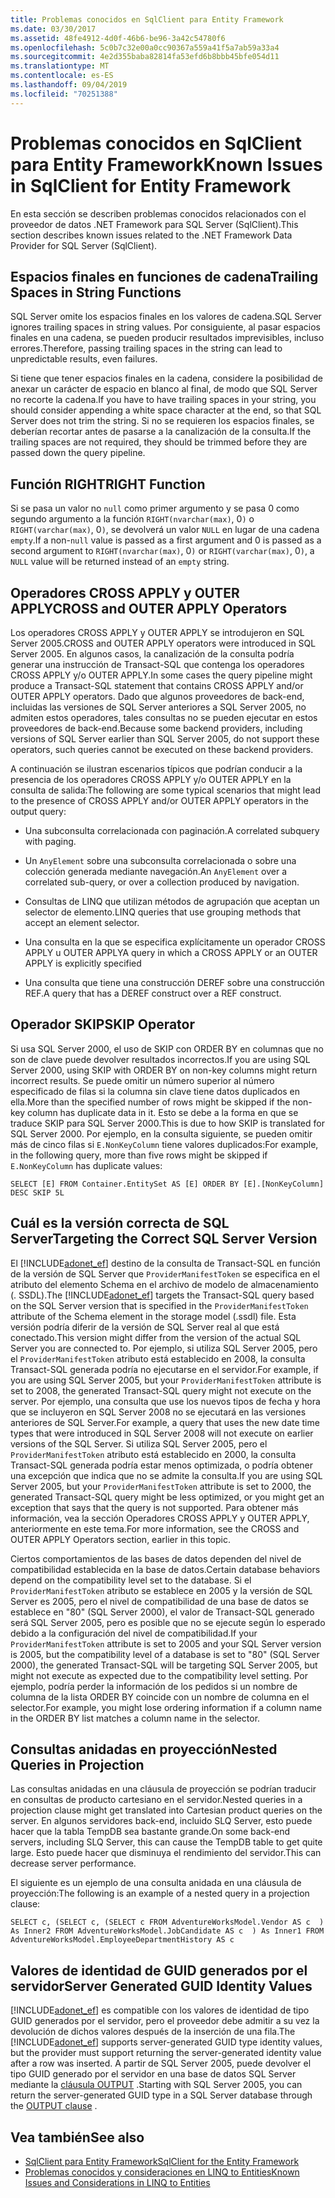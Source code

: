 ```yaml
---
title: Problemas conocidos en SqlClient para Entity Framework
ms.date: 03/30/2017
ms.assetid: 48fe4912-4d0f-46b6-be96-3a42c54780f6
ms.openlocfilehash: 5c0b7c32e00a0cc90367a559a41f5a7ab59a33a4
ms.sourcegitcommit: 4e2d355baba82814fa53efd6b8bbb45bfe054d11
ms.translationtype: MT
ms.contentlocale: es-ES
ms.lasthandoff: 09/04/2019
ms.locfileid: "70251388"
---
```

# <a name="known-issues-in-sqlclient-for-entity-framework"></a><span data-ttu-id="e330f-102">Problemas conocidos en SqlClient para Entity Framework</span><span class="sxs-lookup"><span data-stu-id="e330f-102">Known Issues in SqlClient for Entity Framework</span></span>
<span data-ttu-id="e330f-103">En esta sección se describen problemas conocidos relacionados con el proveedor de datos .NET Framework para SQL Server (SqlClient).</span><span class="sxs-lookup"><span data-stu-id="e330f-103">This section describes known issues related to the .NET Framework Data Provider for SQL Server (SqlClient).</span></span>  
  
## <a name="trailing-spaces-in-string-functions"></a><span data-ttu-id="e330f-104">Espacios finales en funciones de cadena</span><span class="sxs-lookup"><span data-stu-id="e330f-104">Trailing Spaces in String Functions</span></span>  
 <span data-ttu-id="e330f-105">SQL Server omite los espacios finales en los valores de cadena.</span><span class="sxs-lookup"><span data-stu-id="e330f-105">SQL Server ignores trailing spaces in string values.</span></span> <span data-ttu-id="e330f-106">Por consiguiente, al pasar espacios finales en una cadena, se pueden producir resultados imprevisibles, incluso errores.</span><span class="sxs-lookup"><span data-stu-id="e330f-106">Therefore, passing trailing spaces in the string can lead to unpredictable results, even failures.</span></span>  
  
 <span data-ttu-id="e330f-107">Si tiene que tener espacios finales en la cadena, considere la posibilidad de anexar un carácter de espacio en blanco al final, de modo que SQL Server no recorte la cadena.</span><span class="sxs-lookup"><span data-stu-id="e330f-107">If you have to have trailing spaces in your string, you should consider appending a white space character at the end, so that SQL Server does not trim the string.</span></span> <span data-ttu-id="e330f-108">Si no se requieren los espacios finales, se deberían recortar antes de pasarse a la canalización de la consulta.</span><span class="sxs-lookup"><span data-stu-id="e330f-108">If the trailing spaces are not required, they should be trimmed before they are passed down the query pipeline.</span></span>  
  
## <a name="right-function"></a><span data-ttu-id="e330f-109">Función RIGHT</span><span class="sxs-lookup"><span data-stu-id="e330f-109">RIGHT Function</span></span>  
 <span data-ttu-id="e330f-110">Si se pasa un valor no `null` como primer argumento y se pasa 0 como segundo argumento a la función `RIGHT(nvarchar(max)`, 0`)` o `RIGHT(varchar(max)`, 0`)`, se devolverá un valor `NULL` en lugar de una cadena `empty`.</span><span class="sxs-lookup"><span data-stu-id="e330f-110">If a non-`null` value is passed as a first argument and 0 is passed as a second argument to `RIGHT(nvarchar(max)`, 0`)` or `RIGHT(varchar(max)`, 0`)`, a `NULL` value will be returned instead of an `empty` string.</span></span>  
  
## <a name="cross-and-outer-apply-operators"></a><span data-ttu-id="e330f-111">Operadores CROSS APPLY y OUTER APPLY</span><span class="sxs-lookup"><span data-stu-id="e330f-111">CROSS and OUTER APPLY Operators</span></span>  
 <span data-ttu-id="e330f-112">Los operadores CROSS APPLY y OUTER APPLY se introdujeron en SQL Server 2005.</span><span class="sxs-lookup"><span data-stu-id="e330f-112">CROSS and OUTER APPLY operators were introduced in SQL Server 2005.</span></span> <span data-ttu-id="e330f-113">En algunos casos, la canalización de la consulta podría generar una instrucción de Transact-SQL que contenga los operadores CROSS APPLY y/o OUTER APPLY.</span><span class="sxs-lookup"><span data-stu-id="e330f-113">In some cases the query pipeline might produce a Transact-SQL statement that contains CROSS APPLY and/or OUTER APPLY operators.</span></span> <span data-ttu-id="e330f-114">Dado que algunos proveedores de back-end, incluidas las versiones de SQL Server anteriores a SQL Server 2005, no admiten estos operadores, tales consultas no se pueden ejecutar en estos proveedores de back-end.</span><span class="sxs-lookup"><span data-stu-id="e330f-114">Because some backend providers, including versions of SQL Server earlier than SQL Server 2005, do not support these operators, such queries cannot be executed on these backend providers.</span></span>  
  
 <span data-ttu-id="e330f-115">A continuación se ilustran escenarios típicos que podrían conducir a la presencia de los operadores CROSS APPLY y/o OUTER APPLY en la consulta de salida:</span><span class="sxs-lookup"><span data-stu-id="e330f-115">The following are some typical scenarios that might lead to the presence of CROSS APPLY and/or OUTER APPLY operators in the output query:</span></span>  
  
- <span data-ttu-id="e330f-116">Una subconsulta correlacionada con paginación.</span><span class="sxs-lookup"><span data-stu-id="e330f-116">A correlated subquery with paging.</span></span>  
  
- <span data-ttu-id="e330f-117">Un `AnyElement` sobre una subconsulta correlacionada o sobre una colección generada mediante navegación.</span><span class="sxs-lookup"><span data-stu-id="e330f-117">An `AnyElement` over a correlated sub-query, or over a collection produced by navigation.</span></span>  
  
- <span data-ttu-id="e330f-118">Consultas de LINQ que utilizan métodos de agrupación que aceptan un selector de elemento.</span><span class="sxs-lookup"><span data-stu-id="e330f-118">LINQ queries that use grouping methods that accept an element selector.</span></span>  
  
- <span data-ttu-id="e330f-119">Una consulta en la que se especifica explícitamente un operador CROSS APPLY u OUTER APPLY</span><span class="sxs-lookup"><span data-stu-id="e330f-119">A query in which a CROSS APPLY or an OUTER APPLY is explicitly specified</span></span>  
  
- <span data-ttu-id="e330f-120">Una consulta que tiene una construcción DEREF sobre una construcción REF.</span><span class="sxs-lookup"><span data-stu-id="e330f-120">A query that has a DEREF construct over a REF construct.</span></span>  
  
## <a name="skip-operator"></a><span data-ttu-id="e330f-121">Operador SKIP</span><span class="sxs-lookup"><span data-stu-id="e330f-121">SKIP Operator</span></span>  
 <span data-ttu-id="e330f-122">Si usa SQL Server 2000, el uso de SKIP con ORDER BY en columnas que no son de clave puede devolver resultados incorrectos.</span><span class="sxs-lookup"><span data-stu-id="e330f-122">If you are using SQL Server 2000, using SKIP with ORDER BY on non-key columns might return incorrect results.</span></span> <span data-ttu-id="e330f-123">Se puede omitir un número superior al número especificado de filas si la columna sin clave tiene datos duplicados en ella.</span><span class="sxs-lookup"><span data-stu-id="e330f-123">More than the specified number of rows might be skipped if the non-key column has duplicate data in it.</span></span> <span data-ttu-id="e330f-124">Esto se debe a la forma en que se traduce SKIP para SQL Server 2000.</span><span class="sxs-lookup"><span data-stu-id="e330f-124">This is due to how SKIP is translated for SQL Server 2000.</span></span> <span data-ttu-id="e330f-125">Por ejemplo, en la consulta siguiente, se pueden omitir más de cinco filas si `E.NonKeyColumn` tiene valores duplicados:</span><span class="sxs-lookup"><span data-stu-id="e330f-125">For example, in the following query, more than five rows might be skipped if `E.NonKeyColumn` has duplicate values:</span></span>  
  
```  
SELECT [E] FROM Container.EntitySet AS [E] ORDER BY [E].[NonKeyColumn] DESC SKIP 5L  
```  
  
## <a name="targeting-the-correct-sql-server-version"></a><span data-ttu-id="e330f-126">Cuál es la versión correcta de SQL Server</span><span class="sxs-lookup"><span data-stu-id="e330f-126">Targeting the Correct SQL Server Version</span></span>  
 <span data-ttu-id="e330f-127">El [!INCLUDE[adonet_ef](../../../../../includes/adonet-ef-md.md)] destino de la consulta de Transact-SQL en función de la versión de SQL Server que `ProviderManifestToken` se especifica en el atributo del elemento Schema en el archivo de modelo de almacenamiento (. SSDL).</span><span class="sxs-lookup"><span data-stu-id="e330f-127">The [!INCLUDE[adonet_ef](../../../../../includes/adonet-ef-md.md)] targets the Transact-SQL query based on the SQL Server version that is specified in the `ProviderManifestToken` attribute of the Schema element in the storage model (.ssdl) file.</span></span> <span data-ttu-id="e330f-128">Esta versión podría diferir de la versión de SQL Server real al que está conectado.</span><span class="sxs-lookup"><span data-stu-id="e330f-128">This version might differ from the version of the actual SQL Server you are connected to.</span></span> <span data-ttu-id="e330f-129">Por ejemplo, si utiliza SQL Server 2005, pero el `ProviderManifestToken` atributo está establecido en 2008, la consulta Transact-SQL generada podría no ejecutarse en el servidor.</span><span class="sxs-lookup"><span data-stu-id="e330f-129">For example, if you are using SQL Server 2005, but your `ProviderManifestToken` attribute is set to 2008, the generated Transact-SQL query might not execute on the server.</span></span> <span data-ttu-id="e330f-130">Por ejemplo, una consulta que use los nuevos tipos de fecha y hora que se incluyeron en SQL Server 2008 no se ejecutará en las versiones anteriores de SQL Server.</span><span class="sxs-lookup"><span data-stu-id="e330f-130">For example, a query that uses the new date time types that were introduced in SQL Server 2008 will not execute on earlier versions of the SQL Server.</span></span> <span data-ttu-id="e330f-131">Si utiliza SQL Server 2005, pero el `ProviderManifestToken` atributo está establecido en 2000, la consulta Transact-SQL generada podría estar menos optimizada, o podría obtener una excepción que indica que no se admite la consulta.</span><span class="sxs-lookup"><span data-stu-id="e330f-131">If you are using SQL Server 2005, but your `ProviderManifestToken` attribute is set to 2000, the generated Transact-SQL query might be less optimized, or you might get an exception that says that the query is not supported.</span></span> <span data-ttu-id="e330f-132">Para obtener más información, vea la sección Operadores CROSS APPLY y OUTER APPLY, anteriormente en este tema.</span><span class="sxs-lookup"><span data-stu-id="e330f-132">For more information, see the CROSS and OUTER APPLY Operators section, earlier in this topic.</span></span>  
  
 <span data-ttu-id="e330f-133">Ciertos comportamientos de las bases de datos dependen del nivel de compatibilidad establecida en la base de datos.</span><span class="sxs-lookup"><span data-stu-id="e330f-133">Certain database behaviors depend on the compatibility level set to the database.</span></span> <span data-ttu-id="e330f-134">Si el `ProviderManifestToken` atributo se establece en 2005 y la versión de SQL Server es 2005, pero el nivel de compatibilidad de una base de datos se establece en "80" (SQL Server 2000), el valor de Transact-SQL generado será SQL Server 2005, pero es posible que no se ejecute según lo esperado debido a la configuración del nivel de compatibilidad.</span><span class="sxs-lookup"><span data-stu-id="e330f-134">If your `ProviderManifestToken` attribute is set to 2005 and your SQL Server version is 2005, but the compatibility level of a database is set to "80" (SQL Server 2000), the generated Transact-SQL will be targeting SQL Server 2005, but might not execute as expected due to the compatibility level setting.</span></span> <span data-ttu-id="e330f-135">Por ejemplo, podría perder la información de los pedidos si un nombre de columna de la lista ORDER BY coincide con un nombre de columna en el selector.</span><span class="sxs-lookup"><span data-stu-id="e330f-135">For example, you might lose ordering information if a column name in the ORDER BY list matches a column name in the selector.</span></span>  
  
## <a name="nested-queries-in-projection"></a><span data-ttu-id="e330f-136">Consultas anidadas en proyección</span><span class="sxs-lookup"><span data-stu-id="e330f-136">Nested Queries in Projection</span></span>  
 <span data-ttu-id="e330f-137">Las consultas anidadas en una cláusula de proyección se podrían traducir en consultas de producto cartesiano en el servidor.</span><span class="sxs-lookup"><span data-stu-id="e330f-137">Nested queries in a projection clause might get translated into Cartesian product queries on the server.</span></span> <span data-ttu-id="e330f-138">En algunos servidores back-end, incluido SLQ Server, esto puede hacer que la tabla TempDB sea bastante grande.</span><span class="sxs-lookup"><span data-stu-id="e330f-138">On some back-end servers, including SLQ Server, this can cause the TempDB table to get quite large.</span></span> <span data-ttu-id="e330f-139">Esto puede hacer que disminuya el rendimiento del servidor.</span><span class="sxs-lookup"><span data-stu-id="e330f-139">This can decrease server performance.</span></span>  
  
 <span data-ttu-id="e330f-140">El siguiente es un ejemplo de una consulta anidada en una cláusula de proyección:</span><span class="sxs-lookup"><span data-stu-id="e330f-140">The following is an example of  a nested query in a projection clause:</span></span>  
  
```  
SELECT c, (SELECT c, (SELECT c FROM AdventureWorksModel.Vendor AS c  ) As Inner2 FROM AdventureWorksModel.JobCandidate AS c  ) As Inner1 FROM AdventureWorksModel.EmployeeDepartmentHistory AS c  
```  
  
## <a name="server-generated-guid-identity-values"></a><span data-ttu-id="e330f-141">Valores de identidad de GUID generados por el servidor</span><span class="sxs-lookup"><span data-stu-id="e330f-141">Server Generated GUID Identity Values</span></span>  
 <span data-ttu-id="e330f-142">[!INCLUDE[adonet_ef](../../../../../includes/adonet-ef-md.md)] es compatible con los valores de identidad de tipo GUID generados por el servidor, pero el proveedor debe admitir a su vez la devolución de dichos valores después de la inserción de una fila.</span><span class="sxs-lookup"><span data-stu-id="e330f-142">The [!INCLUDE[adonet_ef](../../../../../includes/adonet-ef-md.md)] supports server-generated GUID type identity values, but the provider must support returning the server-generated identity value after a row was inserted.</span></span> <span data-ttu-id="e330f-143">A partir de SQL Server 2005, puede devolver el tipo GUID generado por el servidor en una base de datos SQL Server mediante la [cláusula OUTPUT](https://go.microsoft.com/fwlink/?LinkId=169400) .</span><span class="sxs-lookup"><span data-stu-id="e330f-143">Starting with SQL Server 2005, you can return the server-generated GUID type in a SQL Server database through the [OUTPUT clause](https://go.microsoft.com/fwlink/?LinkId=169400) .</span></span>  
  
## <a name="see-also"></a><span data-ttu-id="e330f-144">Vea también</span><span class="sxs-lookup"><span data-stu-id="e330f-144">See also</span></span>

- [<span data-ttu-id="e330f-145">SqlClient para Entity Framework</span><span class="sxs-lookup"><span data-stu-id="e330f-145">SqlClient for the Entity Framework</span></span>](sqlclient-for-the-entity-framework.md)
- [<span data-ttu-id="e330f-146">Problemas conocidos y consideraciones en LINQ to Entities</span><span class="sxs-lookup"><span data-stu-id="e330f-146">Known Issues and Considerations in LINQ to Entities</span></span>](./language-reference/known-issues-and-considerations-in-linq-to-entities.md)

